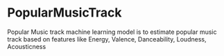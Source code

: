 # PopularMusicTrack
Popular Music track machine learning model is to estimate popular music track based on features like Energy, Valence, Danceability, Loudness, Acousticness
